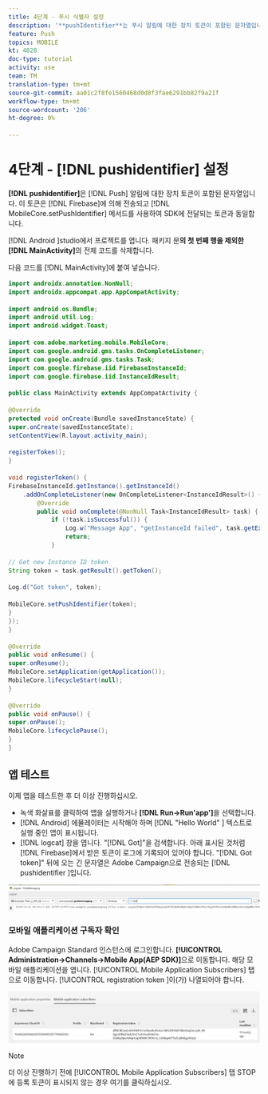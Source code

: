 ```yaml
---
title: 4단계 - 푸시 식별자 설정
description: '**pushIdentifier**는 푸시 알림에 대한 장치 토큰이 포함된 문자열입니다. Firebase가 전송한 토큰과 동일한 토큰이며 MobileCore.setPushIdentifier 메서드를 사용하여 SDK로 전달됩니다.'
feature: Push
topics: MOBILE
kt: 4828
doc-type: tutorial
activity: use
team: TM
translation-type: tm+mt
source-git-commit: aa01c2f8fe1560468d0d8f3fae6291bb82f9a21f
workflow-type: tm+mt
source-wordcount: '206'
ht-degree: 0%

---
```


# 4단계 - [!DNL pushidentifier] 설정

**[!DNL pushidentifier]**&#x200B;은 [!DNL Push] 알림에 대한 장치 토큰이 포함된 문자열입니다. 이 토큰은 [!DNL Firebase]에 의해 전송되고 [!DNL MobileCore.setPushIdentifier] 메서드를 사용하여 SDK에 전달되는 토큰과 동일합니다.

[!DNL Android ]studio에서 프로젝트를 엽니다. 패키지 문&#x200B;**의 첫 번째 행을 제외한 [!DNL MainActivity]**&#x200B;의 전체 코드를 삭제합니다.

다음 코드를 [!DNL MainActivity]에 붙여 넣습니다.

<!--
Removed `{.line-numbers}` below
-->

```java
import androidx.annotation.NonNull;
import androidx.appcompat.app.AppCompatActivity;

import android.os.Bundle;
import android.util.Log;
import android.widget.Toast;

import com.adobe.marketing.mobile.MobileCore;
import com.google.android.gms.tasks.OnCompleteListener;
import com.google.android.gms.tasks.Task;
import com.google.firebase.iid.FirebaseInstanceId;
import com.google.firebase.iid.InstanceIdResult;

public class MainActivity extends AppCompatActivity {

@Override
protected void onCreate(Bundle savedInstanceState) {
super.onCreate(savedInstanceState);
setContentView(R.layout.activity_main);

registerToken();
}

void registerToken() {
FirebaseInstanceId.getInstance().getInstanceId()
    .addOnCompleteListener(new OnCompleteListener<InstanceIdResult>() {
        @Override
        public void onComplete(@NonNull Task<InstanceIdResult> task) {
            if (!task.isSuccessful()) {
                Log.w("Message App", "getInstanceId failed", task.getException());
                return;
            }

// Get new Instance ID token
String token = task.getResult().getToken();

Log.d("Got token", token);

MobileCore.setPushIdentifier(token);
}
});
}

@Override
public void onResume() {
super.onResume();
MobileCore.setApplication(getApplication());
MobileCore.lifecycleStart(null);
}

@Override
public void onPause() {
super.onPause();
MobileCore.lifecyclePause();
}
}
```

## 앱 테스트

이제 앱을 테스트한 후 더 이상 진행하십시오.

* 녹색 화살표를 클릭하여 앱을 실행하거나 **[!DNL Run->Run'app']**&#x200B;을 선택합니다.
* [!DNL Android] 에뮬레이터는 시작해야 하며 [!DNL "Hello World" ] 텍스트로 실행 중인 앱이 표시됩니다.
* [!DNL logcat] 창을 엽니다. &quot;[!DNL Got]&quot;을 검색합니다. 아래 표시된 것처럼 [!DNL Firebase]에서 받은 토큰이 로그에 기록되어 있어야 합니다. &quot;[!DNL Got token]&quot; 뒤에 오는 긴 문자열은 Adobe Campaign으로 전송되는 [!DNL pushidentifier ]입니다.

![logcat token](assets/logcat-got-token.PNG)

### 모바일 애플리케이션 구독자 확인

Adobe Campaign Standard 인스턴스에 로그인합니다.
**[!UICONTROL Administration->Channels->Mobile App(AEP SDK)]**&#x200B;으로 이동합니다. 해당 모바일 애플리케이션을 엽니다. [!UICONTROL Mobile Application Subscribers] 탭으로 이동합니다. [!UICONTROL registration token ]이(가) 나열되어야 합니다.

![모바일 애플리케이션 구독자](assets/mobile-application-subscribers.PNG)

>[!NOTE]
>
>더 이상 진행하기 전에 [!UICONTROL Mobile Application Subscribers] 탭 STOP에 등록 토큰이 표시되지 않는 경우 여기를 클릭하십시오.

